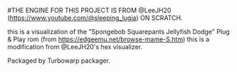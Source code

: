 #THE ENGINE FOR THIS PROJECT IS FROM @LeeJH20 (https://www.youtube.com/@sleeping_lugia) ON SCRATCH.

this is a visualization of the "Spongebob Squarepants Jellyfish Dodge" Plug & Play rom (from https://edgeemu.net/browse-mame-S.htm)
this is a modification from @LeeJH20's hex visualizer.

Packaged by Turbowarp packager.
